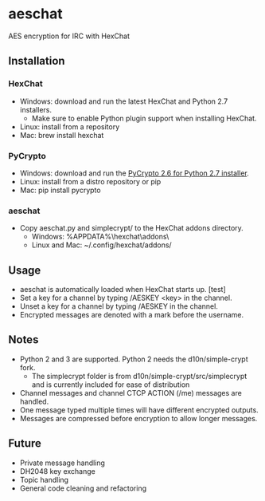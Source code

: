 # aeschat
AES encryption for IRC with HexChat

## Installation

### HexChat
 - Windows: download and run the latest HexChat and Python 2.7 installers.
     - Make sure to enable Python plugin support when installing HexChat.
 - Linux: install from a repository
 - Mac: brew install hexchat

### PyCrypto
 - Windows: download and run the [PyCrypto 2.6 for Python 2.7 installer](http://www.voidspace.org.uk/python/modules.shtml#pycrypto).
 - Linux: install from a distro repository or pip
 - Mac: pip install pycrypto

### aeschat
 - Copy aeschat.py and simplecrypt/ to the HexChat addons directory.
     - Windows: %APPDATA%\hexchat\addons\
     - Linux and Mac: ~/.config/hexchat/addons/

## Usage
 - aeschat is automatically loaded when HexChat starts up. [test]
 - Set a key for a channel by typing /AESKEY &lt;key&gt; in the channel.
 - Unset a key for a channel by typing /AESKEY in the channel.
 - Encrypted messages are denoted with a mark before the username.

## Notes
 - Python 2 and 3 are supported. Python 2 needs the d10n/simple-crypt fork.
     - The simplecrypt folder is from d10n/simple-crypt/src/simplecrypt and is currently included for ease of distribution
 - Channel messages and channel CTCP ACTION (/me) messages are handled.
 - One message typed multiple times will have different encrypted outputs.
 - Messages are compressed before encryption to allow longer messages.

## Future
 - Private message handling
 - DH2048 key exchange
 - Topic handling
 - General code cleaning and refactoring
